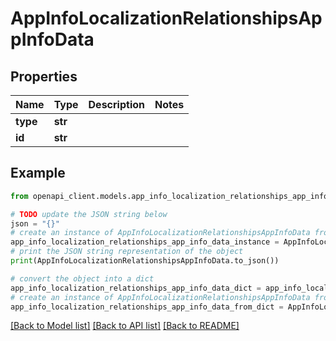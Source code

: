 # AppInfoLocalizationRelationshipsAppInfoData


## Properties

Name | Type | Description | Notes
------------ | ------------- | ------------- | -------------
**type** | **str** |  | 
**id** | **str** |  | 

## Example

```python
from openapi_client.models.app_info_localization_relationships_app_info_data import AppInfoLocalizationRelationshipsAppInfoData

# TODO update the JSON string below
json = "{}"
# create an instance of AppInfoLocalizationRelationshipsAppInfoData from a JSON string
app_info_localization_relationships_app_info_data_instance = AppInfoLocalizationRelationshipsAppInfoData.from_json(json)
# print the JSON string representation of the object
print(AppInfoLocalizationRelationshipsAppInfoData.to_json())

# convert the object into a dict
app_info_localization_relationships_app_info_data_dict = app_info_localization_relationships_app_info_data_instance.to_dict()
# create an instance of AppInfoLocalizationRelationshipsAppInfoData from a dict
app_info_localization_relationships_app_info_data_from_dict = AppInfoLocalizationRelationshipsAppInfoData.from_dict(app_info_localization_relationships_app_info_data_dict)
```
[[Back to Model list]](../README.md#documentation-for-models) [[Back to API list]](../README.md#documentation-for-api-endpoints) [[Back to README]](../README.md)


